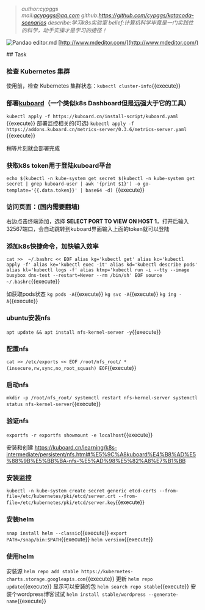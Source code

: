 >*author:cypggs  
mail:qcypggs@qq.com
github:https://github.com/cypggs/katacoda-scenarios
describe:学习k8s实验室
belief:计算机科学毕竟是一门实践性的科学，动手实操才是学习的捷径！*

![Pandao editor.md](https://pandao.github.io/editor.md/images/logos/editormd-logo-180x180.png "Pandao editor.md")
[http://www.mdeditor.com/](http://www.mdeditor.com/)


## Task

### 检查 Kubernetes 集群

使用前，检查 Kubernetes 集群状态：`kubectl cluster-info`{{execute}}

### 部署[kuboard](https://kuboard.cn/ "kuboard")（一个类似k8s Dashboard但是远强大于它的工具）
`kubectl apply -f https://kuboard.cn/install-script/kuboard.yaml
`{{execute}}
部署监控相关的(可选)
`kubectl apply -f https://addons.kuboard.cn/metrics-server/0.3.6/metrics-server.yaml
`{{execute}}

稍等片刻就会部署完成

### 获取k8s token用于登陆kuboard平台
`echo $(kubectl -n kube-system get secret $(kubectl -n kube-system get secret | grep kuboard-user | awk '{print $1}') -o go-template='{{.data.token}}' | base64 -d)
`{{execute}}

### 访问页面：(国内需要翻墙)
右边点击终端添加，选择 **SELECT PORT TO VIEW ON HOST 1**，打开后输入32567端口，会自动跳转到kuboard界面输入上面的token就可以登陆


### 添加k8s快捷命令，加快输入效率
`cat >>  ~/.bashrc << EOF
alias kg='kubectl get'
alias kc='kubectl apply -f'
alias ke='kubectl exec -it'
alias kd='kubectl describe pods'
alias kl='kubectl logs -f'
alias ktmp='kubectl run -i --tty --image busybox dns-test --restart=Never --rm /bin/sh'
EOF
source ~/.bashrc`{{execute}}

如获取pods状态
`kg pods -A`{{execute}}
`kg svc -A`{{execute}}
`kg ing -A`{{execute}}

### ubuntu安装nfs
`apt update && apt install nfs-kernel-server -y`{{execute}}

### 配置nfs

`cat >> /etc/exports << EOF
/root/nfs_root/ *(insecure,rw,sync,no_root_squash)
EOF`{{execute}}

### 启动nfs
`mkdir -p /root/nfs_root/
systemctl restart nfs-kernel-server
systemctl status nfs-kernel-server`{{execute}}

### 验证nfs
`exportfs -r
exportfs
showmount -e localhost`{{execute}}

安装和创建
https://kuboard.cn/learning/k8s-intermediate/persistent/nfs.html#%E5%9C%A8kuboard%E4%B8%AD%E5%88%9B%E5%BB%BA-nfs-%E5%AD%98%E5%82%A8%E7%B1%BB

### 安装监控
`kubectl -n kube-system create secret generic etcd-certs --from-file=/etc/kubernetes/pki/etcd/server.crt --from-file=/etc/kubernetes/pki/etcd/server.key`{{execute}}

### 安装helm
`snap install helm --classic`{{execute}}
`export PATH=/snap/bin:$PATH`{{execute}}
`helm version`{{execute}}

### 使用helm
安装源
`helm repo add stable https://kubernetes-charts.storage.googleapis.com`{{execute}}
更新
`helm repo update`{{execute}}
显示可以安装的包
`helm search repo stable`{{execute}}
安装个wordpress博客试试
`helm install stable/wordpress --generate-name`{{execute}}

